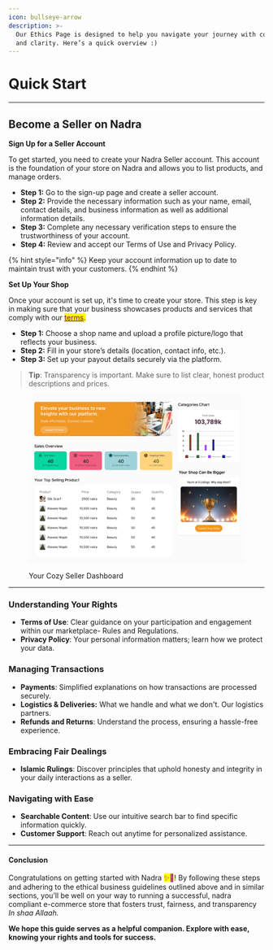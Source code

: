 ```yaml
---
icon: bullseye-arrow
description: >-
  Our Ethics Page is designed to help you navigate your journey with confidence
  and clarity. Here’s a quick overview :)
---
```


# Quick Start

***

## Become a Seller on Nadra

**Sign Up for a Seller Account**

To get started, you need to create your Nadra Seller account. This account is the foundation of your store on Nadra and allows you to list products, and manage orders.

* **Step 1:** Go to the sign-up page and create a seller account.
* **Step 2:** Provide the necessary information such as your name, email, contact details, and business information as well as additional information details.
* **Step 3:** Complete any necessary verification steps to ensure the trustworthiness of your account.
* **Step 4:** Review and accept our Terms of Use and Privacy Policy.

{% hint style="info" %}
Keep your account information up to date to maintain trust with your customers.
{% endhint %}

**Set Up Your Shop**

Once your account is set up, it's time to create your store. This step is key in making sure that your business showcases products and services that comply with our [<mark style="color:purple;">terms</mark>](../nadra-policies/terms-of-use/#id-2.-selling-on-nadra)<mark style="color:purple;">.</mark>

* **Step 1:** Choose a shop name and upload a profile picture/logo that reflects your business.
* **Step 2:** Fill in your store’s details (location, contact info, etc.).
* **Step 3:** Set up your payout details securely via the platform.&#x20;

> **Tip**: Transparency is important. Make sure to list clear, honest product descriptions and prices.

<figure><img src="../.gitbook/assets/Slice 32.png" alt="nadra seller"><figcaption><p>Your Cozy Seller Dashboard</p></figcaption></figure>

***

### Understanding Your Rights

* **Terms of Use**: Clear guidance on your participation and engagement within our marketplace- Rules and Regulations.
* **Privacy Policy**: Your personal information matters; learn how we protect your data.

### Managing Transactions

* **Payments**: Simplified explanations on how transactions are processed securely.
* **Logistics & Deliveries:** What we handle and what we don't. Our logistics partners.
* **Refunds and Returns**: Understand the process, ensuring a hassle-free experience.

### Embracing Fair Dealings

* **Islamic Rulings**: Discover principles that uphold honesty and integrity in your daily interactions as a seller.

### Navigating with Ease

* **Searchable Content**: Use our intuitive search bar to find specific information quickly.
* **Customer Support**: Reach out anytime for personalized assistance.

***

#### Conclusion

Congratulations on getting started with Nadra <mark style="color:purple;background-color:yellow;">✨🎉</mark>! By following these steps and adhering to the ethical business guidelines outlined above and in similar sections, you’ll be well on your way to running a successful, nadra compliant e-commerce store that fosters trust, fairness, and transparency _In shaa Allaah._

**We hope this guide serves as a helpful companion. Explore with ease, knowing your rights and tools for success.**
